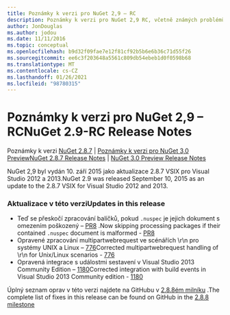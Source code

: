 ```yaml
---
title: Poznámky k verzi pro NuGet 2,9 – RC
description: Poznámky k verzi pro NuGet 2,9 RC, včetně známých problémů, oprav chyb, přidaných funkcí a chcete odeslat obecnou.
author: JonDouglas
ms.author: jodou
ms.date: 11/11/2016
ms.topic: conceptual
ms.openlocfilehash: b9d32f09fae7e12f81cf92b5b6e6b36c71d55f26
ms.sourcegitcommit: ee6c3f203648a5561c809db54ebeb1d0f0598b68
ms.translationtype: MT
ms.contentlocale: cs-CZ
ms.lasthandoff: 01/26/2021
ms.locfileid: "98780315"
---
```

# <a name="nuget-29-rc-release-notes"></a><span data-ttu-id="04781-103">Poznámky k verzi pro NuGet 2,9 – RC</span><span class="sxs-lookup"><span data-stu-id="04781-103">NuGet 2.9-RC Release Notes</span></span>

<span data-ttu-id="04781-104">Poznámky k verzi [NuGet 2.8.7](../release-notes/nuget-2.8.7.md)  |  [Poznámky k verzi pro NuGet 3,0 Preview](../release-notes/nuget-3.0-preview.md)</span><span class="sxs-lookup"><span data-stu-id="04781-104">[NuGet 2.8.7 Release Notes](../release-notes/nuget-2.8.7.md) | [NuGet 3.0 Preview Release Notes](../release-notes/nuget-3.0-preview.md)</span></span>

<span data-ttu-id="04781-105">NuGet 2,9 byl vydán 10. září 2015 jako aktualizace 2.8.7 VSIX pro Visual Studio 2012 a 2013.</span><span class="sxs-lookup"><span data-stu-id="04781-105">NuGet 2.9 was released September 10, 2015 as an update to the 2.8.7 VSIX for Visual Studio 2012 and 2013.</span></span>

### <a name="updates-in-this-release"></a><span data-ttu-id="04781-106">Aktualizace v této verzi</span><span class="sxs-lookup"><span data-stu-id="04781-106">Updates in this release</span></span>

* <span data-ttu-id="04781-107">Teď se přeskočí zpracování balíčků, pokud `.nuspec` je jejich dokument s omezením poškozený – [PR8](https://github.com/NuGet/NuGet2/pull/8) .</span><span class="sxs-lookup"><span data-stu-id="04781-107">Now skipping processing packages if their contained `.nuspec` document is malformed - [PR8](https://github.com/NuGet/NuGet2/pull/8)</span></span>
* <span data-ttu-id="04781-108">Opravené zpracování multipartwebrequest ve scénářích \r\n pro systémy UNIX a Linux – [776](https://github.com/NuGet/Home/issues/776)</span><span class="sxs-lookup"><span data-stu-id="04781-108">Corrected multipartwebrequest handling of \r\n for Unix/Linux scenarios - [776](https://github.com/NuGet/Home/issues/776)</span></span>
* <span data-ttu-id="04781-109">Opravená integrace s událostmi sestavení v Visual Studio 2013 Community Edition – [1180](https://github.com/NuGet/Home/issues/1180)</span><span class="sxs-lookup"><span data-stu-id="04781-109">Corrected integration with build events in Visual Studio 2013 Community edition - [1180](https://github.com/NuGet/Home/issues/1180)</span></span>


<span data-ttu-id="04781-110">Úplný seznam oprav v této verzi najdete na GitHubu v [2.8.8ém milníku](https://github.com/NuGet/Home/issues?q=milestone%3A2.8.8+is%3Aclosed) .</span><span class="sxs-lookup"><span data-stu-id="04781-110">The complete list of fixes in this release can be found on GitHub in the [2.8.8 milestone](https://github.com/NuGet/Home/issues?q=milestone%3A2.8.8+is%3Aclosed)</span></span>
